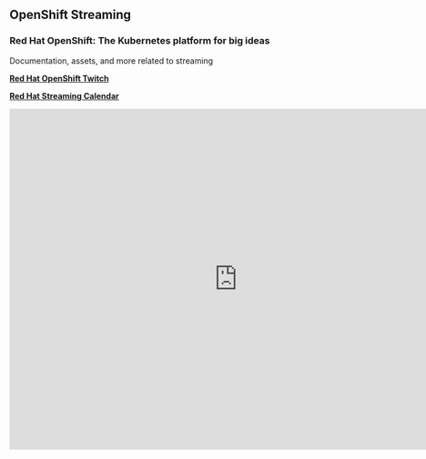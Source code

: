 ## OpenShift Streaming

### Red Hat OpenShift: The Kubernetes platform for big ideas

Documentation, assets, and more related to streaming

[**Red Hat OpenShift Twitch**](https://www.twitch.tv/redhatopenshift)

<!-- Add a placeholder for the Twitch embed -->
<div id="twitch-embed"></div>

<!-- Load the Twitch embed script -->
<script src="https://embed.twitch.tv/embed/v1.js"></script>

<!-- Create a Twitch.Embed object. This will render within the placeholder div -->
<script type="text/javascript">
  new Twitch.Embed("twitch-embed", {
    channel: "redhatopenshift",
    layout: "video",
  });
</script>

[**Red Hat Streaming Calendar**](https://red.ht/streamcal)

<iframe src="https://calendar.google.com/calendar/embed?src=redhatstreaming%40gmail.com&ctz=America%2FDetroit" style="border: 0" width="800" height="600" frameborder="0" scrolling="no"></iframe>
